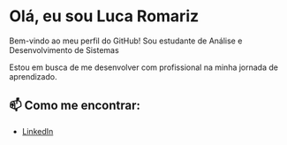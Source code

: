 # Olá, eu sou Luca Romariz 

Bem-vindo ao meu perfil do GitHub! Sou estudante de Análise e Desenvolvimento de Sistemas

Estou em busca de me desenvolver com profissional na minha jornada de aprendizado.

## 📫 Como me encontrar:
- [LinkedIn](https://www.linkedin.com/in/luca-romariz-532088365?utm_source=share&utm_campaign=share_via&utm_content=profile&utm_medium=ios_app)


